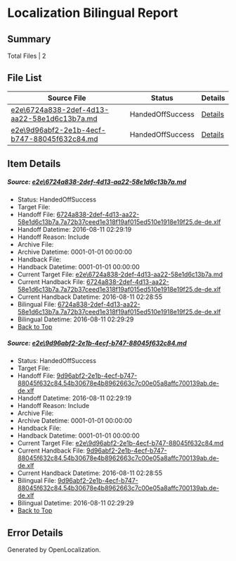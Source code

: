 # <a name='report-top'></a> Localization Bilingual Report

## Summary
 Total Files | 2

## File List
 Source File | Status | Details 
 ----------- | ------ | ------- 
 [e2e\6724a838-2def-4d13-aa22-58e1d6c13b7a.md](https://github.com/OpenLocalizationTestOrg/oltest/blob/2b4a08e3a6240d6da8f70302a02be68418476165/e2e/6724a838-2def-4d13-aa22-58e1d6c13b7a.md) | HandedOffSuccess | [Details](#74ed71c30ba04e2e05c8dd4ea22a6784efa16b0f2)
 [e2e\9d96abf2-2e1b-4ecf-b747-88045f632c84.md](https://github.com/OpenLocalizationTestOrg/oltest/blob/2b4a08e3a6240d6da8f70302a02be68418476165/e2e/9d96abf2-2e1b-4ecf-b747-88045f632c84.md) | HandedOffSuccess | [Details](#36f820b80c070e42a964aab641357bda2bd5f4044)

## Item Details
##### <a name='74ed71c30ba04e2e05c8dd4ea22a6784efa16b0f2'></a> Source: [e2e\6724a838-2def-4d13-aa22-58e1d6c13b7a.md](https://github.com/OpenLocalizationTestOrg/oltest/blob/2b4a08e3a6240d6da8f70302a02be68418476165/e2e/6724a838-2def-4d13-aa22-58e1d6c13b7a.md)
* Status: HandedOffSuccess
* Target File: 
* Handoff File: [6724a838-2def-4d13-aa22-58e1d6c13b7a.7a72b37ceed1e318f19af015ed510e1918e19f25.de-de.xlf](https://github.com/OpenLocalizationTestOrg/olhandoff-e2e/blob/ccd51b4c942b541e24e407672be4b36653b2ac2c/ol-handoff/OpenLocalizationTestOrg/ol-test-dede/ci/ht/6724a838-2def-4d13-aa22-58e1d6c13b7a.7a72b37ceed1e318f19af015ed510e1918e19f25.de-de.xlf)
* Handoff Datetime: 2016-08-11 02:29:19
* Handoff Reason: Include
* Archive File: 
* Archive Datetime: 0001-01-01 00:00:00
* Handback File: 
* Handback Datetime: 0001-01-01 00:00:00
* Current Target File: [e2e\6724a838-2def-4d13-aa22-58e1d6c13b7a.md](https://github.com/OpenLocalizationTestOrg/ol-test-dede/blob/37245a971b54f434346e1f6bdedacb9be10cd166/e2e/6724a838-2def-4d13-aa22-58e1d6c13b7a.md)
* Current Handback File: [6724a838-2def-4d13-aa22-58e1d6c13b7a.7a72b37ceed1e318f19af015ed510e1918e19f25.de-de.xlf](https://github.com/OpenLocalizationTestOrg/olhandback-e2e/blob/85cb7e695257f3b4a73f31392910c794dc12aa83/ol-handback/OpenLocalizationTestOrg/ol-test-dede/ci/ht/6724a838-2def-4d13-aa22-58e1d6c13b7a.7a72b37ceed1e318f19af015ed510e1918e19f25.de-de.xlf)
* Current Handback Datetime: 2016-08-11 02:28:55
* Bilingual File: [6724a838-2def-4d13-aa22-58e1d6c13b7a.7a72b37ceed1e318f19af015ed510e1918e19f25.de-de.xlf](https://github.com/OpenLocalizationTestOrg/olhandback-e2e/blob/85cb7e695257f3b4a73f31392910c794dc12aa83/ol-handback/OpenLocalizationTestOrg/ol-test-dede/ci/ht/6724a838-2def-4d13-aa22-58e1d6c13b7a.7a72b37ceed1e318f19af015ed510e1918e19f25.de-de.xlf)
* Bilingual Datetime: 2016-08-11 02:29:29
* [Back to Top](#report-top)

##### <a name='36f820b80c070e42a964aab641357bda2bd5f4044'></a> Source: [e2e\9d96abf2-2e1b-4ecf-b747-88045f632c84.md](https://github.com/OpenLocalizationTestOrg/oltest/blob/2b4a08e3a6240d6da8f70302a02be68418476165/e2e/9d96abf2-2e1b-4ecf-b747-88045f632c84.md)
* Status: HandedOffSuccess
* Target File: 
* Handoff File: [9d96abf2-2e1b-4ecf-b747-88045f632c84.54b30678e4b8962663c7c00e05a8affc700139ab.de-de.xlf](https://github.com/OpenLocalizationTestOrg/olhandoff-e2e/blob/ccd51b4c942b541e24e407672be4b36653b2ac2c/ol-handoff/OpenLocalizationTestOrg/ol-test-dede/ci/ht/9d96abf2-2e1b-4ecf-b747-88045f632c84.54b30678e4b8962663c7c00e05a8affc700139ab.de-de.xlf)
* Handoff Datetime: 2016-08-11 02:29:19
* Handoff Reason: Include
* Archive File: 
* Archive Datetime: 0001-01-01 00:00:00
* Handback File: 
* Handback Datetime: 0001-01-01 00:00:00
* Current Target File: [e2e\9d96abf2-2e1b-4ecf-b747-88045f632c84.md](https://github.com/OpenLocalizationTestOrg/ol-test-dede/blob/37245a971b54f434346e1f6bdedacb9be10cd166/e2e/9d96abf2-2e1b-4ecf-b747-88045f632c84.md)
* Current Handback File: [9d96abf2-2e1b-4ecf-b747-88045f632c84.54b30678e4b8962663c7c00e05a8affc700139ab.de-de.xlf](https://github.com/OpenLocalizationTestOrg/olhandback-e2e/blob/85cb7e695257f3b4a73f31392910c794dc12aa83/ol-handback/OpenLocalizationTestOrg/ol-test-dede/ci/ht/9d96abf2-2e1b-4ecf-b747-88045f632c84.54b30678e4b8962663c7c00e05a8affc700139ab.de-de.xlf)
* Current Handback Datetime: 2016-08-11 02:28:55
* Bilingual File: [9d96abf2-2e1b-4ecf-b747-88045f632c84.54b30678e4b8962663c7c00e05a8affc700139ab.de-de.xlf](https://github.com/OpenLocalizationTestOrg/olhandback-e2e/blob/85cb7e695257f3b4a73f31392910c794dc12aa83/ol-handback/OpenLocalizationTestOrg/ol-test-dede/ci/ht/9d96abf2-2e1b-4ecf-b747-88045f632c84.54b30678e4b8962663c7c00e05a8affc700139ab.de-de.xlf)
* Bilingual Datetime: 2016-08-11 02:29:29
* [Back to Top](#report-top)


## Error Details

Generated by OpenLocalization.
